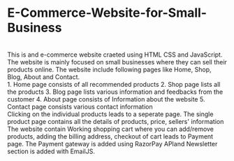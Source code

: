 # E-Commerce-Website-for-Small-Business
<br>
This is and  e-commerce website craeted using HTML CSS and JavaScript. The website is mainly focused on small businesses where they can sell their products online. The website include following pages like Home, Shop, Blog, About and Contact.<br>
1. Home page consists of all recommended products
2. Shop page lists all the products
3. Blog page lists various information and feedbacks from the customer
4. About page consists of Information about the website
5. Contact page consists various contact information
<br>
Clicking on the individual products leads to a seperate page. The single product page contains all the details of products, price, sellers' information 
The website contain Working shopping cart where you can add/remove products, adding the billing address, checkout of cart leads to Payment page.
The Payment gateway is added using RazorPay APIand Newsletter section is added with EmailJS.
